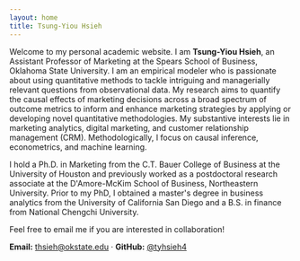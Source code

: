 ```yaml
---
layout: home
title: Tsung-Yiou Hsieh
---
```


Welcome to my personal academic website. I am **Tsung-Yiou Hsieh**, an Assistant Professor of Marketing at the Spears School of Business, Oklahoma State University. I am an empirical modeler who is passionate about using quantitative methods to tackle intriguing and managerially relevant questions from observational data. My research aims to quantify the causal effects of marketing decisions across a broad spectrum of outcome metrics to inform and enhance marketing strategies by applying or developing novel quantitative methodologies. My substantive interests lie in marketing analytics, digital marketing, and customer relationship management (CRM). Methodologically, I focus on causal inference, econometrics, and machine learning.

I hold a Ph.D. in Marketing from the C.T. Bauer College of Business at the University of Houston and previously worked as a postdoctoral research associate at the D'Amore-McKim School of Business, Northeastern University. Prior to my PhD, I obtained a master's degree in business analytics from the University of California San Diego and a B.S. in finance from National Chengchi University.

Feel free to email me if you are interested in collaboration!

**Email:** thsieh@okstate.edu · **GitHub:** [@tyhsieh4](https://github.com/tyhsieh4)
